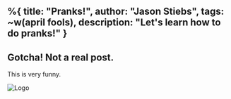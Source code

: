 %{
  title: "Pranks!",
  author: "Jason Stiebs",
  tags: ~w(april fools),
  description: "Let's learn how to do pranks!"
}
---

## Gotcha! Not a real post.

This is very funny.

![Logo](/images/acap_logo.png)